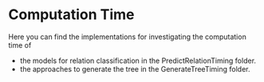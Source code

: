 # Computation Time
Here you can find the implementations for investigating the computation time of
* the models for relation classification in the PredictRelationTiming folder.
* the approaches to generate the tree in the GenerateTreeTiming folder.
